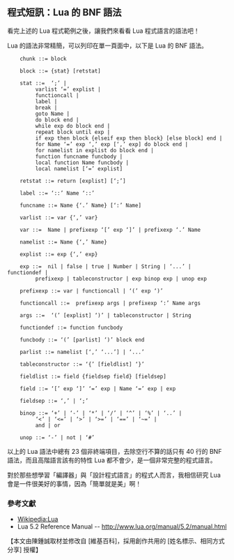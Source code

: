 ## 程式短訊：Lua 的 BNF 語法

看完上述的 Lua 程式範例之後，讓我們來看看 Lua 程式語言的語法吧！

Lua 的語法非常精簡，可以列印在單一頁面中，以下是 Lua 的 BNF 語法。

```BNF
	chunk ::= block

	block ::= {stat} [retstat]

	stat ::=  ‘;’ | 
		 varlist ‘=’ explist | 
		 functioncall | 
		 label | 
		 break | 
		 goto Name | 
		 do block end | 
		 while exp do block end | 
		 repeat block until exp | 
		 if exp then block {elseif exp then block} [else block] end | 
		 for Name ‘=’ exp ‘,’ exp [‘,’ exp] do block end | 
		 for namelist in explist do block end | 
		 function funcname funcbody | 
		 local function Name funcbody | 
		 local namelist [‘=’ explist] 

	retstat ::= return [explist] [‘;’]

	label ::= ‘::’ Name ‘::’

	funcname ::= Name {‘.’ Name} [‘:’ Name]

	varlist ::= var {‘,’ var}

	var ::=  Name | prefixexp ‘[’ exp ‘]’ | prefixexp ‘.’ Name 

	namelist ::= Name {‘,’ Name}

	explist ::= exp {‘,’ exp}

	exp ::=  nil | false | true | Number | String | ‘...’ | functiondef | 
		 prefixexp | tableconstructor | exp binop exp | unop exp 

	prefixexp ::= var | functioncall | ‘(’ exp ‘)’

	functioncall ::=  prefixexp args | prefixexp ‘:’ Name args 

	args ::=  ‘(’ [explist] ‘)’ | tableconstructor | String 

	functiondef ::= function funcbody

	funcbody ::= ‘(’ [parlist] ‘)’ block end

	parlist ::= namelist [‘,’ ‘...’] | ‘...’

	tableconstructor ::= ‘{’ [fieldlist] ‘}’

	fieldlist ::= field {fieldsep field} [fieldsep]

	field ::= ‘[’ exp ‘]’ ‘=’ exp | Name ‘=’ exp | exp

	fieldsep ::= ‘,’ | ‘;’

	binop ::= ‘+’ | ‘-’ | ‘*’ | ‘/’ | ‘^’ | ‘%’ | ‘..’ | 
		 ‘<’ | ‘<=’ | ‘>’ | ‘>=’ | ‘==’ | ‘~=’ | 
		 and | or

	unop ::= ‘-’ | not | ‘#’
```

以上的 Lua 語法中總有 23 個非終端項目，去除空行不算的話只有 40 行的 BNF 語法，而且高階語言該有的特性 Lua 都不會少，是一個非常完整的程式語言。

對於那些想學習「編譯器」與「設計程式語言」的程式人而言，我相信研究 Lua 會是一件很美好的事情，因為「簡單就是美」啊！


### 參考文獻
* [Wikipedia:Lua](http://en.wikipedia.org/wiki/Lua_programming_language)
*  Lua 5.2 Reference Manual -- <http://www.lua.org/manual/5.2/manual.html>


【本文由陳鍾誠取材並修改自 [維基百科]，採用創作共用的 [姓名標示、相同方式分享] 授權】

